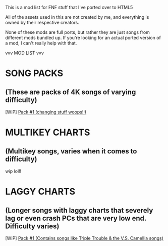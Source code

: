 This is a mod list for FNF stuff that I've ported over to HTML5

All of the assets used in this are not created by me, and everything is owned by their respective creators.

None of these mods are full ports, but rather they are just songs from different mods bundled up. If you're looking for an actual ported version of a mod, I can't really help with that.


vvv MOD LIST vvv

SONG PACKS
=
(These are packs of 4K songs of varying difficulty)
-

[WIP] [Pack #1 (changing stuff woops!!)](https://whiskinator.github.io/Pack_1/)

MULTIKEY CHARTS 
=
(Multikey songs, varies when it comes to difficulty)
-

wip lol!!


LAGGY CHARTS 
=
(Longer songs with laggy charts that severely lag or even crash PCs that are very low end. Difficulty varies)
-

[WIP] [Pack #1 (Contains songs like Triple Trouble & the V.S. Camellia songs)](https://whiskinator.github.io/PackLag_1/)

